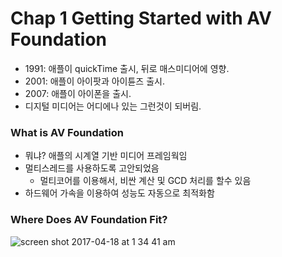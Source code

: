 
# Chap 1 Getting Started with AV Foundation 

- 1991: 애플이 quickTime 출시, 뒤로 매스미디어에 영향.   
- 2001: 애플이 아이팟과 아이튠즈 출시.    
- 2007: 애플이 아이폰을 출시.    
- 디지털 미디어는 어디에나 있는 그런것이 되버림.     



### What is AV Foundation 

- 뭐냐? 애플의 시계열 기반 미디어 프레임웍임
- 멀티스레드를 사용하도록 고안되었음 
  - 멀티코어를 이용해서, 비싼 계산 및 GCD 처리를 할수 있음
- 하드웨어 가속을 이용하여 성능도 자동으로 최적화함


### Where Does AV Foundation Fit?

![screen shot 2017-04-18 at 1 34 41 am](https://cloud.githubusercontent.com/assets/5119286/25215813/9590c530-25da-11e7-8d91-cc05dd568bf3.png)



